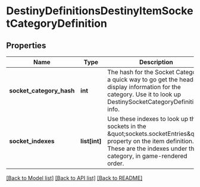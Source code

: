 # DestinyDefinitionsDestinyItemSocketCategoryDefinition

## Properties
Name | Type | Description | Notes
------------ | ------------- | ------------- | -------------
**socket_category_hash** | **int** | The hash for the Socket Category: a quick way to go get the header display information for the category. Use it to look up DestinySocketCategoryDefinition info. | [optional] 
**socket_indexes** | **list[int]** | Use these indexes to look up the sockets in the \&quot;sockets.socketEntries\&quot; property on the item definition. These are the indexes under the category, in game-rendered order. | [optional] 

[[Back to Model list]](../README.md#documentation-for-models) [[Back to API list]](../README.md#documentation-for-api-endpoints) [[Back to README]](../README.md)


